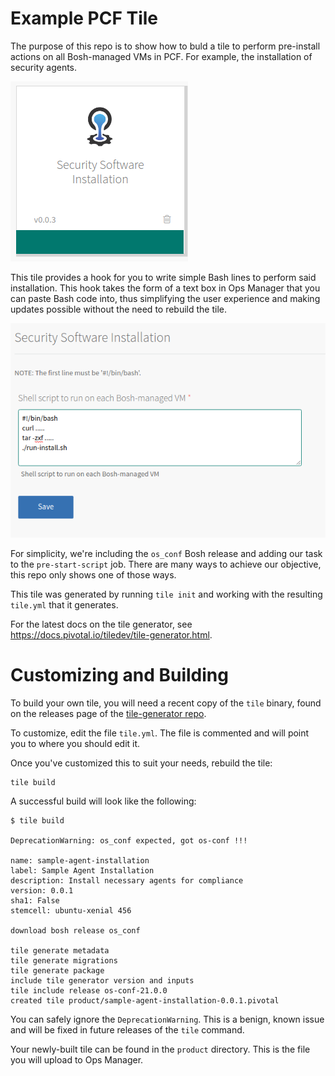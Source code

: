 # Example PCF Tile
The purpose of this repo is to show how to buld a tile to perform pre-install actions on all Bosh-managed VMs in PCF. For example, the installation of security agents. 

![image](images/ste-tile-image.png)

This tile provides a hook for you to write simple Bash lines to perform said installation. This hook takes the form of a text box in Ops Manager that you can paste Bash code into, thus simplifying the user experience and making updates possible without the need to rebuild the tile.


![image](images/ste-tile-config.png)

For simplicity, we're including the `os_conf` Bosh release and adding our task to the `pre-start-script` job. There are many ways to achieve our objective, this repo only shows one of those ways.

This tile was generated by running `tile init` and working with the resulting `tile.yml` that it generates. 

For the latest docs on the tile generator, see https://docs.pivotal.io/tiledev/tile-generator.html.

# Customizing and Building

To build your own tile, you will need a recent copy of the `tile` binary, found on the releases page of the [tile-generator repo](https://github.com/cf-platform-eng/tile-generator).

To customize, edit the file `tile.yml`. The file is commented and will point you to where you should edit it.

Once you've customized this to suit your needs, rebuild the tile:


```
tile build
```

A successful build will look like the following:
```
$ tile build

DeprecationWarning: os_conf expected, got os-conf !!!

name: sample-agent-installation
label: Sample Agent Installation
description: Install necessary agents for compliance
version: 0.0.1
sha1: False
stemcell: ubuntu-xenial 456

download bosh release os_conf

tile generate metadata
tile generate migrations
tile generate package
include tile generator version and inputs
tile include release os-conf-21.0.0
created tile product/sample-agent-installation-0.0.1.pivotal
```

You can safely ignore the `DeprecationWarning`. This is a benign, known issue and will be fixed in future releases of the `tile` command.

Your newly-built tile can be found in the `product` directory. This is the file you will upload to Ops Manager.
